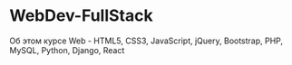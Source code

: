 # WebDev-FullStack
Об этом курсе Web - HTML5, CSS3, JavaScript, jQuery, Bootstrap, PHP, MySQL, Python, Django, React
